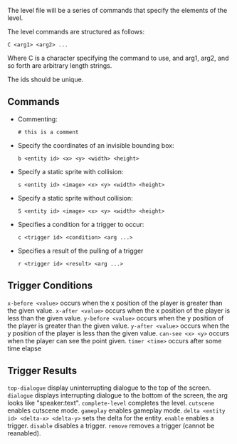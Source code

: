 The level file will be a series of commands that specify the elements of the level.

The level commands are structured as follows:

`C <arg1> <arg2> ...`

Where C is a character specifying the command to use, and arg1, arg2, and so forth are arbitrary length strings.

The ids should be unique.

Commands
--------

- Commenting:

  `# this is a comment`

- Specify the coordinates of an invisible bounding box:

  `b <entity id> <x> <y> <width> <height>`

- Specify a static sprite with collision:

  `s <entity id> <image> <x> <y> <width> <height>`

- Specify a static sprite without collision:

  `S <entity id> <image> <x> <y> <width> <height>`

- Specifies a condition for a trigger to occur:

  `c <trigger id> <condition> <arg ...>`

- Specifies a result of the pulling of a trigger

  `r <trigger id> <result> <arg ...>`

Trigger Conditions
------------------

`x-before <value>` occurs when the x position of the player is greater than the given value.
`x-after <value>` occurs when the x position of the player is less than the given value.
`y-before <value>` occurs when the y position of the player is greater than the given value.
`y-after <value>` occurs when the y position of the player is less than the given value.
`can-see <x> <y>` occurs when the player can see the point given.
`timer <time>` occurs after some time elapse

Trigger Results
---------------

`top-dialogue` display uninterrupting dialogue to the top of the screen.
`dialogue` displays interrupting dialogue to the bottom of the screen, the arg looks like "speaker:text".
`complete-level` completes the level.
`cutscene` enables cutscene mode.
`gameplay` enables gameplay mode.
`delta <entity id> <delta-x> <delta-y>` sets the delta for the entity.
`enable` enables a trigger.
`disable` disables a trigger.
`remove` removes a trigger (cannot be reanabled).
